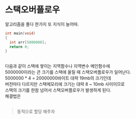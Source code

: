 # 스택오버플로우

알고리즘을 풀다 한가지 또 지식이 늘어따. </br>

```c++
int main(void)
{
  int arr[5000000];
  return 0;
}
```
</br>
다음과 같이 스택에 쌓이는 지역함수나 지역변수 메인함수에 </br>
5000000이라는 큰 크기를 스택에 올릴 때 스택오버플로우가 일어난다. </br>
5000000 * 4 = 20000000바이트 대략 19mb의 크기인데 </br>
버전마다 다르지만 스택메모리에 크기는 대략 8 ~ 10mb 사이이므로 </br>
스택의 크기를 한참 넘어서 스택오버플로우가 발생하게 된다. </br>
해결법은 </br>
</br>

> 동적으로 할당 해주자 

